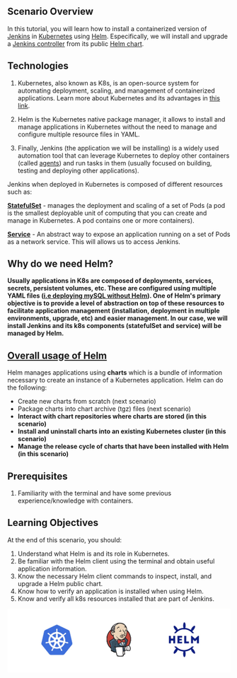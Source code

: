 ## Scenario Overview

In this tutorial, you will learn how to install a containerized version of [Jenkins](https://www.jenkins.io/) in [Kubernetes](https://kubernetes.io/) using [Helm](https://helm.sh/). Especifically, we will install and upgrade a [Jenkins controller](https://www.jenkins.io/doc/book/glossary/#general-terms) from its public [Helm chart](https://github.com/jenkinsci/helm-charts/tree/main/charts/jenkins). 


## Technologies 

1. Kubernetes, also known as K8s, is an open-source system for automating deployment, scaling, and management of containerized applications. Learn more about Kubernetes and its advantages in [this link](https://kubernetes.io/docs/concepts/overview/what-is-kubernetes/).

2. Helm is the Kubernetes native package manager, it allows to install and manage applications in Kubernetes without the need to manage and configure multiple resource files in YAML. 

3. Finally, Jenkins (the application we will be installing) is a widely used automation tool that can leverage Kubernetes to deploy other containers (called [agents](https://www.jenkins.io/doc/book/using/using-agents/)) and run tasks in them (usually focused on building, testing and deploying other applications).

Jenkins when deployed in Kubernetes is composed of different resources such as:

**[StatefulSet](https://kubernetes.io/docs/concepts/workloads/controllers/statefulset/)** - manages the deployment and scaling of a set of Pods (a pod is the smallest deployable unit of computing that you can create and manage in Kubernetes. A pod contains one or more containers).

**[Service](https://kubernetes.io/docs/concepts/services-networking/service/)** - An abstract way to expose an application running on a set of Pods as a network service. This will allows us to access Jenkins.

## Why do we need Helm?

**Usually applications in K8s are composed of deployments, services, secrets, persistent volumes, etc. These are configured using multiple YAML files ([i.e deploying mySQL without Helm](https://kubernetes.io/docs/tasks/run-application/run-single-instance-stateful-application/)). One of Helm's primary objective is to provide a level of abstraction on top of these resources to facilitate application management (installation, deployment in multiple environments, upgrade, etc) and easier management. In our case, we will install Jenkins and its k8s components (statefulSet and service) will be managed by Helm.** 


## [Overall usage of Helm](https://helm.sh/docs/topics/architecture/)

Helm manages applications using **charts** which is a bundle of information necessary to create an instance of a Kubernetes application. Helm can do the following:

* Create new charts from scratch (next scenario)
* Package charts into chart archive (tgz) files (next scenario)
* **Interact with chart repositories where charts are stored (in this scenario)**
* **Install and uninstall charts into an existing Kubernetes cluster (in this scenario)**
* **Manage the release cycle of charts that have been installed with Helm (in this scenario)**


## Prerequisites

1. Familiarity with the terminal and have some previous experience/knowledge with containers.

## Learning Objectives

At the end of this scenario, you should:

1. Understand what Helm is and its role in Kubernetes.
2. Be familiar with the Helm client using the terminal and obtain useful application information.
3. Know the necessary Helm client commands to inspect, install, and upgrade a Helm public chart.
4. Know how to verify an application is installed when using Helm.
5. Know and verify all k8s resources installed that are part of Jenkins.


![Helm Logo](./../assets/intro.png)

